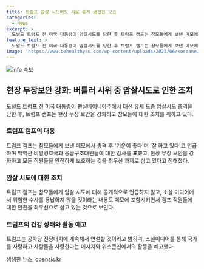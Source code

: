 ```yaml
---
title: 트럼프 암살 시도에도 기운 좋게 굳건한 모습
categories:
  - News
excerpt: >
  도널드 트럼프 전 미국 대통령이 암살시도를 당한 후 트럼프 캠프는 참모들에게 보낸 메모에서 그의 건강상태를 안심시켰고, 미래를 위해 현장 무장 보안을 강화하겠다는 내용을 밝혔다. 또한 암살 시도에 대해 공개적으로 언급하지 말도록 했고, 소셜 미디어에서 위험한 수사를 용납하지 않겠다고 전했다. 트럼프는 건재함을 과시하며 공화당 전당대회에서 연설할 것이라고 밝혔다.
feature_text: >
  도널드 트럼프 전 미국 대통령이 암살시도를 당한 후 트럼프 캠프는 참모들에게 보낸 메모에서 그의 건강상태를 안심시켰고, 미래를 위해 현장 무장 보안을 강화하겠다는 내용을 밝혔다. 또한 암살 시도에 대해 공개적으로 언급하지 말도록 했고, 소셜 미디어에서 위험한 수사를 용납하지 않겠다고 전했다. 트럼프는 건재함을 과시하며 공화당 전당대회에서 연설할 것이라고 밝혔다.
image: 'https://www.behealthy4u.com/wp-content/uploads/2024/06/koreanews.jpg'
---
```


<p><img src="https://www.behealthy4u.com/wp-content/uploads/2024/06/koreanews.jpg" alt="info 속보" /></p>

<h2 data-ke-size="size26">현장 무장보안 강화: 버틀러 시위 중 암살시도로 인한 조치</h2>

<p data-ke-size="size16">도널드 트럼프 전 미국 대통령이 펜실베이니아주에서 대선 유세 도중 암살시도 총격을 당한 후, 트럼프 캠프는 현장 무장 보안을 강화하고 참모들에 대한 조치를 취하고 있다.</p>

<h3>트럼프 캠프의 대응</h3>

<p data-ke-size="size16">트럼프 캠프는 참모들에게 보낸 메모에서 총격 후 '기운이 좋다'며 '잘 하고 있다'고 언급하며 백악관 비밀경호국과 응급구조대원들에 대한 감사를 표했고, 현장 무장 보안을 강화하고 모든 직원들을 안전하게 보호하는 것을 최우선 과제로 삼고 있다고 전해졌다.</p>

<h3>암살 시도에 대한 조치</h3>

<p data-ke-size="size16">트럼프 캠프는 참모들에게 암살 시도에 대해 공개적으로 언급하지 말고, 소셜 미디어에서 위험한 수사를 용납하지 않을 것이라는 내용도 메모에 포함시키면서 캠프 직원들에 대한 안전을 최우선으로 삼고 있는 것으로 보인다.</p>

<h3>트럼프의 건강 상태와 활동 예고</h3>

<p data-ke-size="size16">트럼프는 공화당 전당대회에 계속해서 연설할 것이라고 밝히며, 소셜미디어를 통해 국가를 사랑하고 사람들을 사랑한다는 메시지와 위스콘신에서의 활동을 예고했다.</p>
생생한 뉴스, <a href="https://opensis.kr" rel="dofollow">opensis.kr</a>


